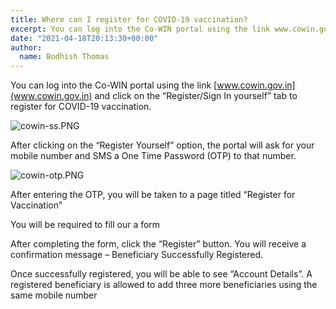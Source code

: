 ```yaml
---
title: Where can I register for COVID-19 vaccination?
excerpt: You can log into the Co-WIN portal using the link www.cowin.gov.in and click on the “Register/Sign In yourself” tab to register for COVID-19 vaccination.
date: "2021-04-18T20:13:30+00:00"
author:
  name: Bodhish Thomas
---
```

You can log into the Co-WIN portal using the link [www.cowin.gov.in](www.cowin.gov.in) and click on the “Register/Sign In yourself” tab to register for COVID-19 vaccination. 

![cowin-ss.PNG](https://editor.cowinindia.org/rails/active_storage/blobs/redirect/eyJfcmFpbHMiOnsibWVzc2FnZSI6IkJBaHBDdz09IiwiZXhwIjpudWxsLCJwdXIiOiJibG9iX2lkIn19--547f3a383a0feb8bf13b120d1cea58dfe94246ae/cowin-ss.PNG)



After clicking on the “Register Yourself” option, the portal will ask for your mobile number and SMS a One Time Password (OTP) to that number.

![cowin-otp.PNG](https://editor.cowinindia.org/rails/active_storage/blobs/redirect/eyJfcmFpbHMiOnsibWVzc2FnZSI6IkJBaHBEQT09IiwiZXhwIjpudWxsLCJwdXIiOiJibG9iX2lkIn19--b0d057c1f95c7ecb573fde8e2263f56c0b61cf01/cowin-otp.PNG)

After entering the OTP, you will be taken to a page titled “Register for Vaccination”



You will be required to fill our a form


After completing the form, click the “Register” button. You will receive a confirmation message – Beneficiary Successfully Registered. 


Once successfully registered, you will be able to see “Account Details”. A registered beneficiary is allowed to add three more beneficiaries using the same mobile number



